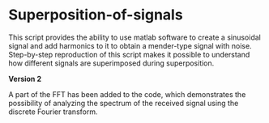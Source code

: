 # Superposition-of-signals
This script provides the ability to use matlab software to create a sinusoidal signal and add harmonics to it to obtain a mender-type signal with noise. Step-by-step reproduction of this script makes it possible to understand how different signals are superimposed during superposition.

**Version 2**

A part of the FFT has been added to the code, which demonstrates the possibility of analyzing the spectrum of the received signal using the discrete Fourier transform.
